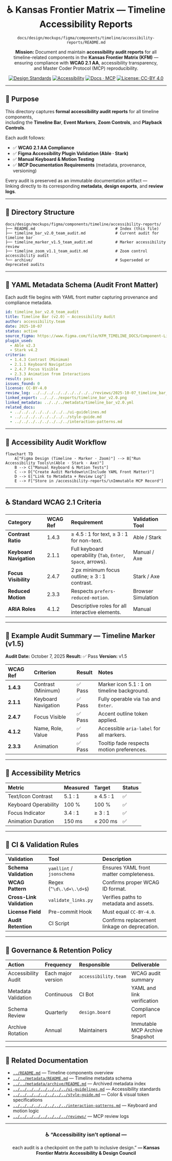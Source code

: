<div align="center">

# ♿ Kansas Frontier Matrix — Timeline Accessibility Reports  
`docs/design/mockups/figma/components/timeline/accessibility-reports/README.md`

**Mission:** Document and maintain **accessibility audit reports** for all  
timeline-related components in the **Kansas Frontier Matrix (KFM)** —  
ensuring compliance with **WCAG 2.1 AA**, accessibility transparency,  
and Master Coder Protocol (MCP) reproducibility.

[![Design Standards](https://img.shields.io/badge/Design-Human%20Centered-orange)](../../../../../../)
[![Accessibility](https://img.shields.io/badge/Accessibility-WCAG%202.1%20AA-yellow)](../../../../../../)
[![Docs · MCP](https://img.shields.io/badge/Docs-MCP-blue)](../../../../../../../)
[![License: CC-BY 4.0](https://img.shields.io/badge/License-CC--BY%204.0-green)](../../../../../../../../LICENSE)

</div>

---

## 🎯 Purpose

This directory captures **formal accessibility audit reports** for all timeline components,  
including the **Timeline Bar**, **Event Markers**, **Zoom Controls**, and **Playback Controls**.

Each audit follows:
- ✅ **WCAG 2.1 AA Compliance**  
- ✅ **Figma Accessibility Plugin Validation (Able · Stark)**  
- ✅ **Manual Keyboard & Motion Testing**  
- ✅ **MCP Documentation Requirements** (metadata, provenance, versioning)

Every audit is preserved as an immutable documentation artifact —  
linking directly to its corresponding **metadata**, **design exports**, and **review logs**.

---

## 🧭 Directory Structure

```text
docs/design/mockups/figma/components/timeline/accessibility-reports/
├── README.md                                   # Index (this file)
├── timeline_bar_v2.0_team_audit.md             # Current audit for timeline bar
├── timeline_marker_v1.5_team_audit.md          # Marker accessibility review
├── timeline_zoom_v1.1_team_audit.md            # Zoom control accessibility audit
└── archive/                                    # Superseded or deprecated audits
````

---

## 🧩 YAML Metadata Schema (Audit Front Matter)

Each audit file begins with YAML front matter capturing provenance and compliance metadata.

```yaml
id: timeline_bar_v2.0_team_audit
title: Timeline Bar (v2.0) — Accessibility Audit
author: accessibility.team
date: 2025-10-07
status: active
source_figma: https://www.figma.com/file/KFM_TIMELINE_DOCS/Component-Library?node-id=320%3A450
plugin_used:
  - Able v2.3
  - Stark v4.2
criteria:
  - 1.4.3 Contrast (Minimum)
  - 2.1.1 Keyboard Navigation
  - 2.4.7 Focus Visible
  - 2.3.3 Animation from Interactions
result: pass
issues_found: 0
license: CC-BY-4.0
review_log: ../../../../../../../../../reviews/2025-10-07_timeline_bar_v2.0.md
linked_export: ../../../exports/timeline_bar_v2.0.png
linked_metadata: ../../../metadata/timeline_bar_v2.0.yml
related_docs:
  - ../../../../../../../../ui-guidelines.md
  - ../../../../../../../../style-guide.md
  - ../../../../../../../../interaction-patterns.md
```

---

## 🧮 Accessibility Audit Workflow

```mermaid
flowchart TD
    A["Figma Design (Timeline · Marker · Zoom)"] --> B["Run Accessibility Tools\n(Able · Stark · Axe)"]
    B --> C["Manual Keyboard & Motion Tests"]
    C --> D["Create Audit Markdown\n(Include YAML Front Matter)"]
    D --> E["Link to Metadata + Review Log"]
    E --> F["Store in /accessibility-reports/\nImmutable MCP Record"]
```

<!-- END OF MERMAID -->

---

## ♿ Standard WCAG 2.1 Criteria

| Category                | WCAG Ref | Requirement                                                  | Validation Tool    |
| :---------------------- | :------- | :----------------------------------------------------------- | :----------------- |
| **Contrast Ratio**      | 1.4.3    | ≥ 4.5 : 1 for text, ≥ 3 : 1 for non-text.                    | Able / Stark       |
| **Keyboard Navigation** | 2.1.1    | Full keyboard operability (`Tab`, `Enter`, `Space`, arrows). | Manual / Axe       |
| **Focus Visibility**    | 2.4.7    | 2 px minimum focus outline; ≥ 3 : 1 contrast.                | Stark / Axe        |
| **Reduced Motion**      | 2.3.3    | Respects `prefers-reduced-motion`.                           | Browser Simulation |
| **ARIA Roles**          | 4.1.2    | Descriptive roles for all interactive elements.              | Manual             |

---

## 🧩 Example Audit Summary — Timeline Marker (v1.5)

**Audit Date:** October 7, 2025
**Result:** ✅ Pass
**Version:** v1.5

| WCAG Ref  | Criterion           | Result | Notes                                       |
| :-------- | :------------------ | :----- | :------------------------------------------ |
| **1.4.3** | Contrast (Minimum)  | ✅ Pass | Marker icon 5.1 : 1 on timeline background. |
| **2.1.1** | Keyboard Navigation | ✅ Pass | Fully operable via `Tab` and `Enter`.       |
| **2.4.7** | Focus Visible       | ✅ Pass | Accent outline token applied.               |
| **4.1.2** | Name, Role, Value   | ✅ Pass | Accessible `aria-label` for all markers.    |
| **2.3.3** | Animation           | ✅ Pass | Tooltip fade respects motion preferences.   |

---

## 🧩 Accessibility Metrics

| Metric               | Measured | Target    | Status |
| :------------------- | :------- | :-------- | :----- |
| Text/Icon Contrast   | 5.1 : 1  | ≥ 4.5 : 1 | ✅      |
| Keyboard Operability | 100 %    | 100 %     | ✅      |
| Focus Indicator      | 3.4 : 1  | ≥ 3 : 1   | ✅      |
| Animation Duration   | 150 ms   | ≤ 200 ms  | ✅      |

---

## 🧾 CI & Validation Rules

| Validation                | Tool                      | Description                                  |
| :------------------------ | :------------------------ | :------------------------------------------- |
| **Schema Validation**     | `yamllint` / `jsonschema` | Ensures YAML front matter completeness.      |
| **WCAG Pattern**          | Regex (`^\d\.\d+\.\d+$`)  | Confirms proper WCAG ID format.              |
| **Cross-Link Validation** | `validate_links.py`       | Verifies paths to metadata and assets.       |
| **License Field**         | Pre-commit Hook           | Must equal `CC-BY-4.0`.                      |
| **Audit Retention**       | CI Script                 | Confirms replacement linkage on deprecation. |

---

## 🧠 Governance & Retention Policy

| Action              | Frequency          | Responsible          | Deliverable                    |
| :------------------ | :----------------- | :------------------- | :----------------------------- |
| Accessibility Audit | Each major version | `accessibility.team` | WCAG audit summary             |
| Metadata Validation | Continuous         | CI Bot               | YAML and link verification     |
| Schema Review       | Quarterly          | `design.board`       | Compliance report              |
| Archive Rotation    | Annual             | Maintainers          | Immutable MCP Archive Snapshot |

---

## 🧩 Related Documentation

* [`../README.md`](../README.md) — Timeline components overview
* [`../../metadata/README.md`](../../metadata/README.md) — Timeline metadata schema
* [`../../metadata/archive/README.md`](../../metadata/archive/README.md) — Archived metadata index
* [`../../../../../../../../ui-guidelines.md`](../../../../../../../../ui-guidelines.md) — Accessibility standards
* [`../../../../../../../../style-guide.md`](../../../../../../../../style-guide.md) — Color & visual token specifications
* [`../../../../../../../../interaction-patterns.md`](../../../../../../../../interaction-patterns.md) — Keyboard and motion logic
* [`../../../../../../../../reviews/`](../../../../../../../../reviews/) — MCP review logs

---

<div align="center">

### ♿ “Accessibility isn’t optional —

each audit is a checkpoint on the path to inclusive design.”
**— Kansas Frontier Matrix Accessibility & Design Council**

</div>

